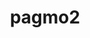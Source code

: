 ---
title: "pagmo2"
layout: cache
categories: [package, v0.18.1]
meta: {"versions": ["2.18.0"], "compilers": ["gcc@=7.5.0"], "oss": ["ubuntu18.04"], "platforms": ["linux"], "targets": ["x86_64"], "stacks": ["e4s", "root"], "num_specs": 1, "num_specs_by_stack": {"root": 1, "e4s": 1}}
spec_details: [{"hash": "jqhuxadbgtltyju4xmz66nlddq7mxv3a", "compiler": "gcc@=7.5.0", "versions": ["2.18.0"], "os": "ubuntu18.04", "platform": "linux", "target": "x86_64", "variants": ["build_type=RelWithDebInfo", "~ipo", "+shared"], "stacks": ["root", "e4s"], "size": "-", "tarball": "https://binaries.spack.io/v0.18.1/build_cache/linux-ubuntu18.04-x86_64/gcc-7.5.0/pagmo2-2.18.0/linux-ubuntu18.04-x86_64-gcc-7.5.0-pagmo2-2.18.0-jqhuxadbgtltyju4xmz66nlddq7mxv3a.spack"}]
---